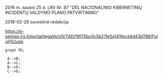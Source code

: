 2016 m. sausio 25 d. LRV Nr. 87  "DĖL NACIONALINIO KIBERNETINIŲ INCIDENTŲ VALDYMO PLANO PATVIRTINIMO"

 2018-02-28 suvestinė redakcija

https://e-seimas.lrs.lt/portal/legalAct/lt/TAD/19f75bc0c5b211e5a141fecd4d43d786/FuluHVJuqa

```mermaid
graph TD;

 A-->B;
 A-->C;
 B-->D;
 C-->D;

```
